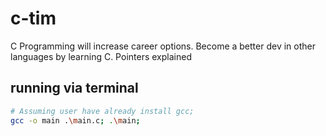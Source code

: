 # c-tim

C Programming will increase career options. Become a better dev in other languages by learning C. Pointers explained

## running via terminal

```sh
# Assuming user have already install gcc;
gcc -o main .\main.c; .\main;
```
